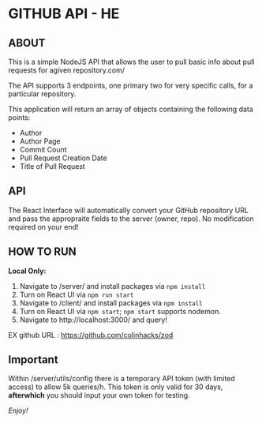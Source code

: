# GITHUB API - HE

## ABOUT

This is a simple NodeJS API that allows the user to pull basic info about pull requests for agiven repository.com/

The API supports 3 endpoints, one primary two for very specific calls, for a particular repository.

This application will return an array of objects containing the following data points:

- Author
- Author Page 
- Commit Count
- Pull Request Creation Date
- Title of Pull Request

## API

The React Interface will automatically convert your GitHub repository URL and pass the appropraite fields to the server (owner, repo). No modification required on your end!

## HOW TO RUN

**Local Only:**
1. Navigate to /server/ and install packages via `npm install`
2. Turn on React UI via `npm run start`
3. Navigate to /client/ and install packages via `npm install`
4. Turn on React UI via `npm start`; `npm start` supports nodemon.
5. Navigate to http://localhost:3000/ and query!

EX github URL : https://github.com/colinhacks/zod


## Important
Within /server/utils/config there is a temporary API token (with limited access) to allow 5k queries/h. This token is only valid for 30 days, **afterwhich** you should input your own token for testing.

_Enjoy!_
